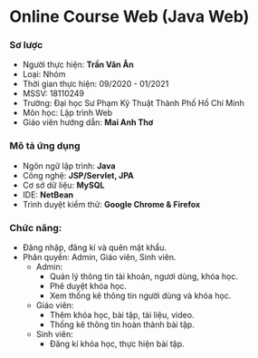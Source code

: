 # Online Course Web (Java Web)
### Sơ lược
  - Người thực hiện: **Trần Văn Ân**
  - Loại: Nhóm
  - Thời gian thực hiện: 09/2020 - 01/2021 
  - MSSV: 18110249
  - Trường: Đại học Sư Phạm Kỹ Thuật Thành Phố Hồ Chí Minh
  - Môn học: Lập trình Web
  - Giáo viên hướng dẫn: **Mai Anh Thơ**
 
### Mô tả ứng dụng
  * Ngôn ngữ lập trình: **Java**
  * Công nghệ: **JSP/Servlet, JPA**
  * Cơ sở dữ liệu: **MySQL**
  * IDE: **NetBean**
  * Trình duyệt kiểm thử: **Google Chrome & Firefox**

### Chức năng:
* Đăng nhập, đăng kí và quên mật khẩu.
* Phân quyền: Admin, Giáo viên, Sinh viên.
	+ Admin: 
		- Quản lý thông tin tài khoản, ngươi dùng, khóa học.
		- Phê duyệt khóa học.
		- Xem thống kê thông tin người dùng và khóa học.
	+ Giáo viên:
		- Thêm khóa học, bài tập, tài liệu, video.
		- Thống kê thông tin hoàn thành bài tập.
	* Sinh viên:
		- Đăng kí khóa học, thực hiện bài tập.

